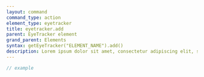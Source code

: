```yaml
---
layout: command
command_type: action
element_type: eyetracker
title: eyetracker.add
parent: EyeTracker element
grand_parent: Elements
syntax: getEyeTracker("ELEMENT_NAME").add()
description: Lorem ipsum dolor sit amet, consectetur adipiscing elit, sed do eiusmod tempor incididunt ut labore et dolore magna aliqua. Ut enim ad minim veniam, quis nostrud exercitation ullamco laboris nisi ut aliquip ex ea commodo consequat.
---
```


```javascript
// example
```